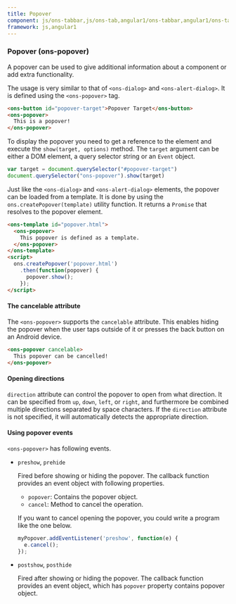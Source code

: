 ```yaml
---
title: Popover
component: js/ons-tabbar,js/ons-tab,angular1/ons-tabbar,angular1/ons-tab
framework: js,angular1
---
```




### Popover (ons-popover)

A popover can be used to give additional information about a component or add extra functionality.

The usage is very similar to that of `<ons-dialog>` and `<ons-alert-dialog>`. It is defined using the `<ons-popover>` tag.

``` html
<ons-button id="popover-target">Popover Target</ons-button>
<ons-popover>
  This is a popover!
</ons-popover>
```

To display the popover you need to get a reference to the element and execute the `show(target, options)` method. The `target` argument can be either a DOM element, a query selector string or an `Event` object.

``` javascript
var target = document.querySelector("#popover-target")
document.querySelector("ons-popover").show(target)
```

Just like the `<ons-dialog>` and `<ons-alert-dialog>` elements, the popover can be loaded from a template. It is done by using the `ons.createPopover(template)` utility function. It returns a `Promise` that resolves to the popover element.

``` html
<ons-template id="popover.html">
  <ons-popover>
    This popover is defined as a template.
  </ons-popover>
</ons-template>
<script>
  ons.createPopover('popover.html')
    .then(function(popover) {
      popover.show();
    });
</script>
```

#### The cancelable attribute

The `<ons-popover>` supports the `cancelable` attribute. This enables hiding the popover when the user taps outside of it or presses the back button on an Android device.

``` html
<ons-popover cancelable>
  This popover can be cancelled!
</ons-popover>
```

#### Opening directions

`direction` attribute can control the popover to open from what direction. It can be specified from `up`, `down`, `left`, or `right`, and furthermore be combined multiple directions separated by space characters. If the `direction` attribute is not specified, it will automatically detects the appropriate direction.

#### Using popover events

`<ons-popover>` has following events.

- `preshow`, `prehide`

  Fired before showing or hiding the popover. The callback function provides an event object with following properties.

  - `popover`: Contains the popover object.
  - `cancel`: Method to cancel the operation.

  If you want to cancel opening the popover, you could write a program like the one below.

  ```javascript
  myPopover.addEventListener('preshow', function(e) {
    e.cancel();
  });
  ```

- `postshow`, `posthide`

  Fired after showing or hiding the popover. The callback function provides an event object, which has `popover` property contains popover object.

